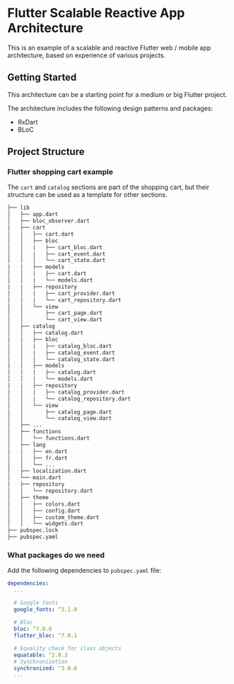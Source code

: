 # Flutter Scalable Reactive App Architecture

This is an example of a scalable and reactive Flutter web / mobile app architecture, based on experience of various projects.

## Getting Started

This architecture can be a starting point for a medium or big Flutter project.

The architecture includes the following design patterns and packages:

- RxDart
- BLoC

## Project Structure
### Flutter shopping cart example
The `cart` and `catalog` sections are part of the shopping cart, but their structure can be used as a template for other sections.

```txt
├── lib
│   ├── app.dart
│   ├── bloc_observer.dart
│   ├── cart
│   │   ├── cart.dart
│   │   ├── bloc
│   │   |   ├── cart_bloc.dart
│   │   |   ├── cart_event.dart
│   │   │   └── cart_state.dart
|   |   ├── models
│   │   |   ├── cart.dart
│   │   |   └── models.dart
|   |   ├── repository
│   │   |   ├── cart_provider.dart
│   │   |   └── cart_repository.dart
│   │   └── view
│   │       ├── cart_page.dart
│   │       └── cart_view.dart
│   ├── catalog
│   │   ├── catalog.dart
│   │   ├── bloc
│   │   |   ├── catalog_bloc.dart
│   │   |   ├── catalog_event.dart
│   │   │   └── catalog_state.dart
|   |   ├── models
│   │   |   ├── catalog.dart
│   │   |   └── models.dart
|   |   ├── repository
│   │   |   ├── catalog_provider.dart
│   │   |   └── catalog_repository.dart
│   │   └── view
│   │       ├── catalog_page.dart
│   │       └── catalog_view.dart
│   ├── ...
│   ├── functions
│   │   └── functions.dart
│   ├── lang
│   │   ├── en.dart
│   │   ├── fr.dart
│   │   └── ...
│   ├── localization.dart
│   └── main.dart
│   ├── repository
│   │   └── repository.dart
│   ├── theme
│   │   ├── colors.dart
│   │   ├── config.dart
│   │   ├── custom_theme.dart
│   │   └── widgets.dart
├── pubspec.lock
├── pubspec.yaml
```

### What packages do we need
Add the following dependencies to `pubspec.yaml` file:

```yaml
dependencies:
  ...

  # Google fonts
  google_fonts: ^2.1.0

  # Bloc
  bloc: ^7.0.0
  flutter_bloc: ^7.0.1
  
  # Equality check for class objects
  equatable: ^2.0.3
  # Synchronization
  synchronized: ^3.0.0
  ...
```
